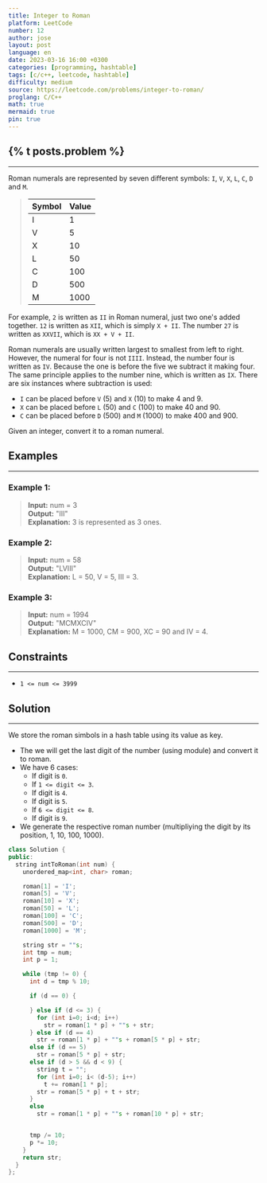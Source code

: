 ```yaml
---
title: Integer to Roman
platform: LeetCode
number: 12
author: jose
layout: post
language: en
date: 2023-03-16 16:00 +0300
categories: [programming, hashtable]
tags: [c/c++, leetcode, hashtable]
difficulty: medium
source: https://leetcode.com/problems/integer-to-roman/
proglang: C/C++
math: true
mermaid: true
pin: true
---
```

## {% t posts.problem %}
---
Roman numerals are represented by seven different symbols: `I`, `V`, `X`, `L`, `C`, `D` and `M`.  

> | Symbol  | Value  |  
> |---------|--------|  
> | I       | 1      |  
> | V       | 5      |  
> | X       | 10     |  
> | L       | 50     |  
> | C       | 100    |  
> | D       | 500    |  
> | M       | 1000   |  
>  

For example, `2` is written as `II` in Roman numeral, just two one's added together. `12` is written as `XII`, which is simply `X + II`. The number `27` is written as `XXVII`, which is `XX + V + II`.  

Roman numerals are usually written largest to smallest from left to right. However, the numeral for four is not `IIII`. Instead, the number four is written as `IV`. Because the one is before the five we subtract it making four. The same principle applies to the number nine, which is written as `IX`. There are six instances where subtraction is used:  

* `I` can be placed before `V` (5) and `X` (10) to make 4 and 9.  
* `X` can be placed before `L` (50) and `C` (100) to make 40 and 90.  
* `C` can be placed before `D` (500) and `M` (1000) to make 400 and 900.  

Given an integer, convert it to a roman numeral.  

## Examples
---
### **Example 1:**  
>**Input:** num = 3  
>**Output:** "III"  
>**Explanation:**  3 is represented as 3 ones.  
  
### **Example 2:**  
>**Input:** num = 58  
>**Output:** "LVIII"  
>**Explanation:** L = 50, V = 5, III = 3.  

### **Example 3:**  
>**Input:** num = 1994  
>**Output:** "MCMXCIV"  
>**Explanation:** M = 1000, CM = 900, XC = 90 and IV = 4.  

## Constraints
---
- `1 <= num <= 3999`  

## Solution
---

We store the roman simbols in a hash table using its value as key.

- The we will get the last digit of the number (using module) and convert it to roman.
- We have 6 cases:
  - If digit is `0`.  
  - If `1 <= digit <= 3`.  
  - If digit is `4`.  
  - If digit is `5`.  
  - If `6 <= digit <= 8`.  
  - If digit is `9`.  
- We generate the respective roman number (multipliying the digit by its position, 1, 10, 100, 1000).

```c++
class Solution {
public:
  string intToRoman(int num) {
    unordered_map<int, char> roman;

    roman[1] = 'I';
    roman[5] = 'V';
    roman[10] = 'X';
    roman[50] = 'L';
    roman[100] = 'C';
    roman[500] = 'D';
    roman[1000] = 'M';

    string str = ""s; 
    int tmp = num;
    int p = 1;

    while (tmp != 0) {
      int d = tmp % 10;

      if (d == 0) {

      } else if (d <= 3) {
        for (int i=0; i<d; i++)
          str = roman[1 * p] + ""s + str;
      } else if (d == 4)
        str = roman[1 * p] + ""s + roman[5 * p] + str;
      else if (d == 5)
        str = roman[5 * p] + str;
      else if (d > 5 && d < 9) {
        string t = "";
        for (int i=0; i< (d-5); i++)
          t += roman[1 * p];
        str = roman[5 * p] + t + str;
      }
      else
        str = roman[1 * p] + ""s + roman[10 * p] + str;


      tmp /= 10;
      p *= 10;
    }
    return str;
  }
};
```
